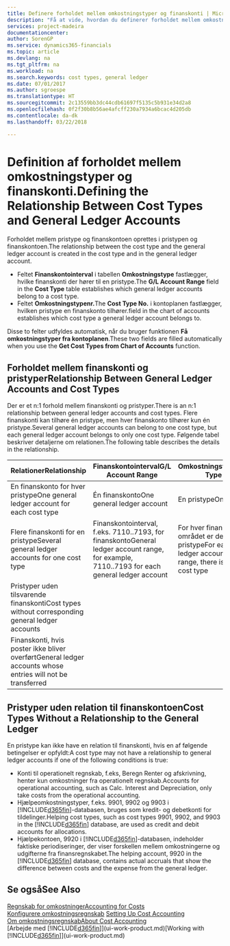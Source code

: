 ```yaml
---
title: Definere forholdet mellem omkostningstyper og finanskonti | Microsoft Docs
description: "Få at vide, hvordan du definerer forholdet mellem omkostningstypen og finanskontoen."
services: project-madeira
documentationcenter: 
author: SorenGP
ms.service: dynamics365-financials
ms.topic: article
ms.devlang: na
ms.tgt_pltfrm: na
ms.workload: na
ms.search.keywords: cost types, general ledger
ms.date: 07/01/2017
ms.author: sgroespe
ms.translationtype: HT
ms.sourcegitcommit: 2c13559bb3dc44cdb61697f5135c5b931e34d2a8
ms.openlocfilehash: 0f2f30b8b56ae4afcff230a7934a6bcac4d205db
ms.contentlocale: da-dk
ms.lasthandoff: 03/22/2018

---
```

# <a name="defining-the-relationship-between-cost-types-and-general-ledger-accounts"></a><span data-ttu-id="7854a-103">Definition af forholdet mellem omkostningstyper og finanskonti.</span><span class="sxs-lookup"><span data-stu-id="7854a-103">Defining the Relationship Between Cost Types and General Ledger Accounts</span></span>
<span data-ttu-id="7854a-104">Forholdet mellem pristype og finanskontoen oprettes i pristypen og finanskontoen.</span><span class="sxs-lookup"><span data-stu-id="7854a-104">The relationship between the cost type and the general ledger account is created in the cost type and in the general ledger account.</span></span>  

* <span data-ttu-id="7854a-105">Feltet **Finanskontointerval** i tabellen **Omkostningstype** fastlægger, hvilke finanskonti der hører til en pristype.</span><span class="sxs-lookup"><span data-stu-id="7854a-105">The **G/L Account Range** field in the **Cost Type** table establishes which general ledger accounts belong to a cost type.</span></span>  
* <span data-ttu-id="7854a-106">Feltet **Omkostningstypenr.**</span><span class="sxs-lookup"><span data-stu-id="7854a-106">The **Cost Type No.**</span></span> <span data-ttu-id="7854a-107">i kontoplanen fastlægger, hvilken pristype en finanskonto tilhører.</span><span class="sxs-lookup"><span data-stu-id="7854a-107">field in the chart of accounts establishes which cost type a general ledger account belongs to.</span></span>  

<span data-ttu-id="7854a-108">Disse to felter udfyldes automatisk, når du bruger funktionen **Få omkostningstyper fra kontoplanen**.</span><span class="sxs-lookup"><span data-stu-id="7854a-108">These two fields are filled automatically when you use the **Get Cost Types from Chart of Accounts** function.</span></span>  

## <a name="relationship-between-general-ledger-accounts-and-cost-types"></a><span data-ttu-id="7854a-109">Forholdet mellem finanskonti og pristyper</span><span class="sxs-lookup"><span data-stu-id="7854a-109">Relationship Between General Ledger Accounts and Cost Types</span></span>  
<span data-ttu-id="7854a-110">Der er et n:1 forhold mellem finanskonti og pristyper.</span><span class="sxs-lookup"><span data-stu-id="7854a-110">There is an n:1 relationship between general ledger accounts and cost types.</span></span> <span data-ttu-id="7854a-111">Flere finanskonti kan tilhøre én pristype, men hver finanskonto tilhører kun én pristype.</span><span class="sxs-lookup"><span data-stu-id="7854a-111">Several general ledger accounts can belong to one cost type, but each general ledger account belongs to only one cost type.</span></span> <span data-ttu-id="7854a-112">Følgende tabel beskriver detaljerne om relationen.</span><span class="sxs-lookup"><span data-stu-id="7854a-112">The following table describes the details in the relationship.</span></span>  

|<span data-ttu-id="7854a-113">Relationer</span><span class="sxs-lookup"><span data-stu-id="7854a-113">Relationship</span></span>|<span data-ttu-id="7854a-114">**Finanskontointerval**</span><span class="sxs-lookup"><span data-stu-id="7854a-114">**G/L Account Range**</span></span>|<span data-ttu-id="7854a-115">**Omkostningstypenr.**</span><span class="sxs-lookup"><span data-stu-id="7854a-115">**Cost Type No.**</span></span>|  
|------------------|------------------------------------------------|-------------------------------------------|  
|<span data-ttu-id="7854a-116">En finanskonto for hver pristype</span><span class="sxs-lookup"><span data-stu-id="7854a-116">One general ledger account for each cost type</span></span>|<span data-ttu-id="7854a-117">Én finanskonto</span><span class="sxs-lookup"><span data-stu-id="7854a-117">One general ledger account</span></span>|<span data-ttu-id="7854a-118">En pristype</span><span class="sxs-lookup"><span data-stu-id="7854a-118">One cost type</span></span>|  
|<span data-ttu-id="7854a-119">Flere finanskonti for en pristype</span><span class="sxs-lookup"><span data-stu-id="7854a-119">Several general ledger accounts for one cost type</span></span>|<span data-ttu-id="7854a-120">Finanskontointerval, f.eks. 7110..7193, for finanskonto</span><span class="sxs-lookup"><span data-stu-id="7854a-120">General ledger account range, for example, 7110..7193 for each general ledger account</span></span>|<span data-ttu-id="7854a-121">For hver finanskonto i området er det kun én pristype</span><span class="sxs-lookup"><span data-stu-id="7854a-121">For each general ledger account in the range, there is only one cost type</span></span>|  
|<span data-ttu-id="7854a-122">Pristyper uden tilsvarende finanskonti</span><span class="sxs-lookup"><span data-stu-id="7854a-122">Cost types without corresponding general ledger accounts</span></span>|<Empty>||  
|<span data-ttu-id="7854a-123">Finanskonti, hvis poster ikke bliver overført</span><span class="sxs-lookup"><span data-stu-id="7854a-123">General ledger accounts whose entries will not be transferred</span></span>||<Empty>|  

## <a name="cost-types-without-a-relationship-to-the-general-ledger"></a><span data-ttu-id="7854a-124">Pristyper uden relation til finanskontoen</span><span class="sxs-lookup"><span data-stu-id="7854a-124">Cost Types Without a Relationship to the General Ledger</span></span>  
<span data-ttu-id="7854a-125">En pristype kan ikke have en relation til finanskonti, hvis en af følgende betingelser er opfyldt:</span><span class="sxs-lookup"><span data-stu-id="7854a-125">A cost type may not have a relationship to general ledger accounts if one of the following conditions is true:</span></span>  

* <span data-ttu-id="7854a-126">Konti til operationelt regnskab, f.eks, Beregn Renter og afskrivning, henter kun omkostninger fra operationelt regnskab.</span><span class="sxs-lookup"><span data-stu-id="7854a-126">Accounts for operational accounting, such as Calc. Interest and Depreciation, only take costs from the operational accounting.</span></span>  
* <span data-ttu-id="7854a-127">Hjælpeomkostningstyper, f.eks. 9901, 9902 og 9903 i [!INCLUDE[d365fin](includes/d365fin_md.md)]-databasen, bruges som kredit- og debetkonti for tildelinger.</span><span class="sxs-lookup"><span data-stu-id="7854a-127">Helping cost types, such as cost types 9901, 9902, and 9903 in the [!INCLUDE[d365fin](includes/d365fin_md.md)] database, are used as credit and debit accounts for allocations.</span></span>  
* <span data-ttu-id="7854a-128">Hjælpekontoen, 9920 i [!INCLUDE[d365fin](includes/d365fin_md.md)]-databasen, indeholder faktiske periodiseringer, der viser forskellen mellem omkostningerne og udgifterne fra finansregnskabet.</span><span class="sxs-lookup"><span data-stu-id="7854a-128">The helping account, 9920 in the [!INCLUDE[d365fin](includes/d365fin_md.md)] database, contains actual accruals that show the difference between costs and the expense from the general ledger.</span></span>  

## <a name="see-also"></a><span data-ttu-id="7854a-129">Se også</span><span class="sxs-lookup"><span data-stu-id="7854a-129">See Also</span></span>  
[<span data-ttu-id="7854a-130">Regnskab for omkostninger</span><span class="sxs-lookup"><span data-stu-id="7854a-130">Accounting for Costs</span></span>](finance-manage-cost-accounting.md)  
<span data-ttu-id="7854a-131">[Konfigurere omkostningsregnskab](finance-set-up-cost-accounting.md) </span><span class="sxs-lookup"><span data-stu-id="7854a-131">[Setting Up Cost Accounting](finance-set-up-cost-accounting.md) </span></span>  
[<span data-ttu-id="7854a-132">Om omkostningsregnskab</span><span class="sxs-lookup"><span data-stu-id="7854a-132">About Cost Accounting</span></span>](finance-about-cost-accounting.md)  
<span data-ttu-id="7854a-133">[Arbejde med [!INCLUDE[d365fin](includes/d365fin_md.md)]](ui-work-product.md)</span><span class="sxs-lookup"><span data-stu-id="7854a-133">[Working with [!INCLUDE[d365fin](includes/d365fin_md.md)]](ui-work-product.md)</span></span>

